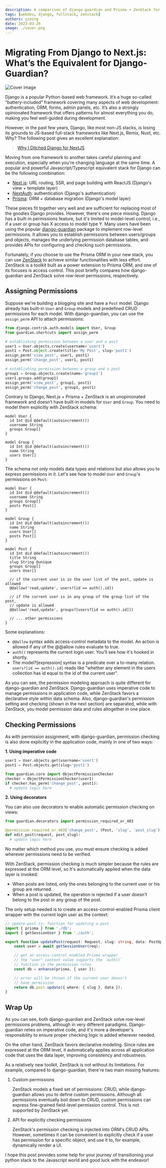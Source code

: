 ```yaml
---
description: A comparison of django-guardian and Prisma + ZenStack for implementing access control
tags: [webdev, django, fullstack, zenstack]
authors: yiming
date: 2023-03-26
image: ./cover.png
---
```


# Migrating From Django to Next.js: What’s the Equivalent for Django-Guardian?

![Cover image](cover.png)

Django is a popular Python-based web framework. It’s a huge so-called “battery-included” framework covering many aspects of web development: authentication, ORM, forms, admin panels, etc. It’s also a strongly opinionated framework that offers patterns for almost everything you do, making you feel well-guided during development.

<!-- truncate -->

However, in the past few years, Django, like most non-JS stacks, is losing its grounds to JS-based full-stack frameworks like Next.js, Remix, Nuxt, etc. Why? The following post gives an excellent explanation:

> [Why I Ditched Django for NextJS](https://www.billprin.com/articles/why-i-ditched-django-for-nextjs)

Moving from one framework to another takes careful planning and execution, especially when you're changing language at the same time. A popular and powerful Javascript/Typescript equivalent stack for Django can be the following combination:

-   [Next.js](https://nextjs.org/): URL routing, SSR, and page building with ReactJS (Django's view + template layer)
-   [NextAuth](https://next-auth.js.org/): authentication (Django's authentication)
-   [Prisma](https://prisma.io): ORM + database migration (Django's model layer)

These pieces fit together very well and are sufficient for replacing most of the goodies Django provides. However, there's one piece missing. Django has a built-in permissions feature, but it's limited to model-level control, i.e., if a user or group has X access to model type Y. Many users have been using the popular [django-guardian](https://django-guardian.readthedocs.io/) package to implement row-level permissions. It allows you to establish permissions between users/groups and objects, manages the underlying permission database tables, and provides APIs for configuring and checking such permissions.

Fortunately, if you choose to use the Prisma ORM in your new stack, you can use [ZenStack](https://zenstack.dev) to achieve similar functionalities with less effort. ZenStack is a toolkit built as a power extension to Prisma ORM, and one of its focuses is access control. This post briefly compares how django-guardian and ZenStack solve row-level permissions, respectively.

## Assigning Permissions

Suppose we're building a blogging site and have a `Post` model. Django already has built-in `User` and `Group` models and predefined CRUD permissions for each model. With django-guardian, you can use the `assign_perm` API to attach permissions:

```python
from django.contrib.auth.models import User, Group
from guardian.shortcuts import assign_perm

# establishing permission between a user and a post
user1 = User.objects.create(username='user1')
post1 = Post.object.create(title='My Post', slug='post1')
assign_perm('view_post', user1, post1)
assign_perm('change_post', user1, post1)

# establishing permission between a group and a post
group1 = Group.objects.create(name='group1')
user1.groups.add(group1)
assign_perm('view_post', group1, post1)
assign_perm('change_post', group1, post1)
```

Contrary to Django, Next.js + Prisma + ZenStack is an unopinionated framework and doesn’t have built-in models for `User` and `Group`. You need to model them explicitly with ZenStack schema:

```zmodel
model User {
  id Int @id @default(autoincrement())
  username String
  groups Group[]
}

model Group {
  id Int @id @default(autoincrement())
  name String
  users User[]
}
```

The schema not only models data types and relations but also allows you to express permissions in it. Let's see how to model `User` and `Group`'s permissions on `Post`:

```zmodel
model User {
  id Int @id @default(autoincrement())
  username String
  groups Group[]
  posts Post[]
}

model Group {
  id Int @id @default(autoincrement())
  name String
  users User[]
  posts Post[]
}

model Post {
  id Int @id @default(autoincrement())
  title String
  slug String @unique
  groups Group[]
  users User[]

  // if the current user is in the user list of the post, update is allowed
  @@allow('read,update', users?[id == auth().id])

  // if the current user is in any group of the group list of the post,
  // update is allowed
  @@allow('read,update', groups?[users?[id == auth().id]])

  // ... other permissions
}
```

Some explanations:

-   `@@allow` syntax adds access-control metadata to the model. An action is allowed if any of the @@allow rules evaluate to true.
-   `auth()` represents the current login user. You'll see how it's hooked in shortly.
-   The model?[expression] syntax is a predicate over a to-many relation. `users?[id == auth().id]` reads like "whether any element in the users collection has id equal to the id of the current user".

As you can see, the permission modeling approach is quite different for django-guardian and ZenStack. Django-guardian uses imperative code to manage permissions in application code, while ZenStack favors a declarative style within data schema. Also, django-guardian's permission setting and checking (shown in the next section) are separated, while with ZenStack, you model permission data and rules altogether in one place.

## Checking Permissions

As with permission assignment, with django-guardian, permission checking is also done explicitly in the application code, mainly in one of two ways:

**1. Using imperative code**

```python
user1 = User.objects.get(username='user1')
post1 = Post.objects.get(slug='post1')

from guardian.core import ObjectPermissionChecker
checker = ObjectPermissionChecker(user1)
if checker.has_perm('change_post', post1):
  # update logic here
```

**2. Using decorators**

You can also use decorators to enable automatic permission checking on views:

```python
from guardian.decorators import permission_required_or_403

@permission_required_or_403('change_post', (Post, 'slug', 'post_slug'))
def edit_post(request, post_slug):
  # update logic here
```

No matter which method you use, you must ensure checking is added wherever permissions need to be verified.

With ZenStack, permission checking is much simpler because the rules are expressed at the ORM level, so it's automatically applied when the data layer is invoked:

-   When posts are listed, only the ones belonging to the current user or his group are returned.
-   When a post is updated, the operation is rejected if a user doesn't belong to the post or any group of the post.

The only setup needed is to create an access-control-enabled Prisma client wrapper with the current login user as the context:

```ts
// update-post.ts: function for updating a post
import { prisma } from './db';
import { getSessionUser } from './auth';

export function updatePost(request: Request, slug: string, data: PostUpdateInput) {
    const user = await getSessionUser(req);

    // get an access-control enabled Prisma wrapper
    // the "user" context value supports the `auth()`
    // function in the permission rules
    const db = enhance(prisma, { user });

    // error will be thrown if the current user doesn't
    // have permission
    return db.post.update({ where: { slug }, data });
}
```

## Wrap Up

As you can see, both django-guardian and ZenStack solve row-level permissions problems, although in very different paradigms. Django-guardian relies on imperative code, and it's more a developer's responsibility to ensure proper checking logic is added wherever needed.

On the other hand, ZenStack favors declarative modeling. Since rules are expressed at the ORM level, it automatically applies across all application code that uses the data layer, improving consistency and robustness.

As a relatively new toolkit, ZenStack is not without its limitations. For example, compared to django-guardian, there're two main missing features:

1. Custom permissions

    ZenStack models a fixed set of permissions: CRUD, while django-guardian allows you to define custom permissions. Although all permissions eventually boil down to CRUD, custom permissions can express fine-grained field-level permission control. This is not supported by ZenStack yet.

1. API for explicitly checking permissions

    ZenStack's permission checking is injected into ORM's CRUD APIs. However, sometimes it can be convenient to explicitly check if a user has permission for a specific object, and use it to, for example, dynamically render a UI.

I hope this post provides some help for your journey of transitioning your python stack to the Javascript world and good luck with the endeavor!
